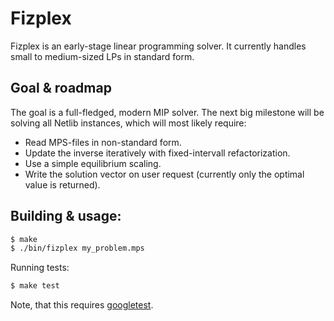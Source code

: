 # Fizplex

Fizplex is an early-stage linear programming solver. It currently handles small to medium-sized LPs in standard form.

## Goal & roadmap

The goal is a full-fledged, modern MIP solver. The next big milestone will be solving all Netlib instances, which will most likely require:

* Read MPS-files in non-standard form.
* Update the inverse iteratively with fixed-intervall refactorization.
* Use a simple equilibrium scaling.
* Write the solution vector on user request (currently only the optimal value is returned).

## Building & usage:

```sh
$ make
$ ./bin/fizplex my_problem.mps
```

Running tests:

```sh
$ make test
```
Note, that this requires [googletest].

[googletest]: https://github.com/google/googletest

